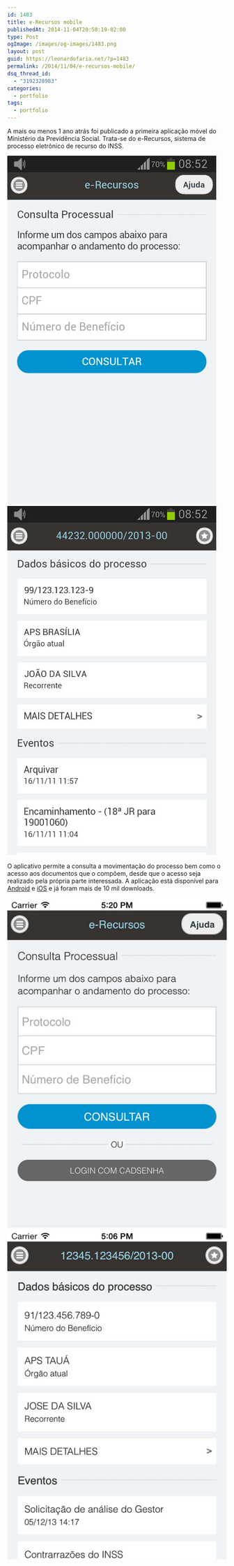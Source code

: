 ```yaml
---
id: 1483
title: e-Recursos mobile
publishedAt: 2014-11-04T20:50:19-02:00
type: Post
ogImage: /images/og-images/1483.png
layout: post
guid: https://leonardofaria.net/?p=1483
permalink: /2014/11/04/e-recursos-mobile/
dsq_thread_id:
  - "3192328983"
categories:
  - portfolio
tags:
  - portfolio
---
```


A mais ou menos 1 ano atrás foi publicado a primeira aplicação móvel do Ministério da Previdência Social. Trata-se do e-Recursos, sistema de processo eletrônico de recurso do INSS.

<div class="flex">
  <a href="https://play.google.com/store/apps/details?id=br.gov.previdencia.erecursos"><img src="/wp-content/uploads/2014/10/ss-android1.jpg" class="p-2" alt="Android" /></a> <a href="https://play.google.com/store/apps/details?id=br.gov.previdencia.erecursos"><img src="/wp-content/uploads/2014/10/ss-android2.jpg" class="p-2" alt="Android" /></a>
</div>

O aplicativo permite a consulta a movimentação do processo bem como o acesso aos documentos que o compõem, desde que o acesso seja realizado pela própria parte interessada. A aplicação está disponível para [Android](https://play.google.com/store/apps/details?id=br.gov.previdencia.erecursos) e [iOS](https://itunes.apple.com/br/app/erecursos/id737750100?l=en&mt=8) e já foram mais de 10 mil downloads.

<div class="flex">
  <a href="https://itunes.apple.com/br/app/erecursos/id737750100?l=en&#038;mt=8"><img src="/wp-content/uploads/2014/10/ss-iphone-1.jpg" class="p-2" alt="iOS" /></a> <a href="https://itunes.apple.com/br/app/erecursos/id737750100?l=en&#038;mt=8"><img src="/wp-content/uploads/2014/10/ss-iphone-2.jpg" class="p-2" alt="iOS" /></a>
</div>
